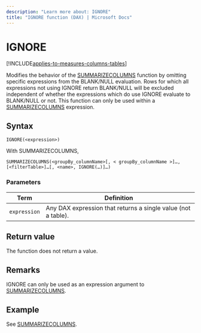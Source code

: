 ```yaml
---
description: "Learn more about: IGNORE"
title: "IGNORE function (DAX) | Microsoft Docs"
---
```

# IGNORE

[!INCLUDE[applies-to-measures-columns-tables](includes/applies-to-measures-columns-tables.md)]

Modifies the behavior of the [SUMMARIZECOLUMNS](summarizecolumns-function-dax.md) function by omitting specific expressions from the BLANK/NULL evaluation. Rows for which all expressions not using IGNORE return BLANK/NULL will be excluded independent of whether the expressions which do use IGNORE evaluate to BLANK/NULL or not. This function can only be used within a [SUMMARIZECOLUMNS](summarizecolumns-function-dax.md) expression.
  
## Syntax  
  
```dax
IGNORE(<expression>)
```

With SUMMARIZECOLUMNS,
  
```dax
SUMMARIZECOLUMNS(<groupBy_columnName>[, < groupBy_columnName >]…, [<filterTable>]…[, <name>, IGNORE(…)]…)
```  
  
### Parameters  

|Term|Definition|  
|--------|--------------|  
|`expression`|Any DAX expression that returns a single value (not a table).|

## Return value

The function does not return a value.
  
## Remarks  

IGNORE can only be used as an expression argument to [SUMMARIZECOLUMNS](summarizecolumns-function-dax.md).  

## Example

See [SUMMARIZECOLUMNS](summarizecolumns-function-dax.md).
